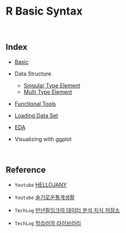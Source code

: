 # R Basic Syntax

</br>

## Index

- [Basic](https://github.com/jayarnim/BasicSyntax-R/blob/main/1_Basic.ipynb)

- Data Structure
  - [Singular Type Element](https://github.com/jayarnim/BasicSyntax-R/blob/main/2_Data_Structure_1_Singlular.ipynb)
  - [Multi Type Element](https://github.com/jayarnim/BasicSyntax-R/blob/main/2_Data_Structure_2_Multi.ipynb)

- [Functional Tools](https://github.com/jayarnim/BasicSyntax-R/blob/main/3_Functional_Tools.ipynb)

- [Loading Data Set](https://github.com/jayarnim/BasicSyntax-R/blob/main/4_Loading_Data_Set.ipynb)

- [EDA](https://github.com/jayarnim/BasicSyntax-R/blob/main/5_EDA.ipynb)

- Visualizing with ggplot

</br>

## Reference

- `Youtube` [HELLOJANY](https://www.youtube.com/@HELLOJANY/playlists)

- `Youtube` [슬기로운통계생활](https://www.youtube.com/@statisticsplaybook/playlists)

- `TechLog` [만년필잉크의 데이터 분석 지식 저장소](https://gooopy.tistory.com/)

- `TechLog` [학습러의 라이브러리](https://cceeddcc.tistory.com/)
